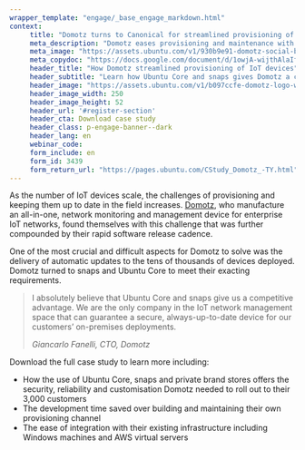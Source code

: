 ```yaml
---
wrapper_template: "engage/_base_engage_markdown.html"
context:
     title: "Domotz turns to Canonical for streamlined provisioning of IoT devices"
     meta_description: "Domotz eases provisioning and maintenance with snap-based, enterprise remote network monitoring and management device."
     meta_image: "https://assets.ubuntu.com/v1/930b9e91-domotz-social-banner.jpg"
     meta_copydoc: "https://docs.google.com/document/d/1owjA-wijthAlaIfkdkNm94SilPrXrc4QnD4W2NexxXY/edit"
     header_title: "How Domotz streamlined provisioning of IoT devices"
     header_subtitle: "Learn how Ubuntu Core and snaps gives Domotz a competitive advantage"
     header_image: "https://assets.ubuntu.com/v1/b097ccfe-domotz-logo-white.svg"
     header_image_width: 250
     header_image_height: 52
     header_url: '#register-section'
     header_cta: Download case study
     header_class: p-engage-banner--dark
     header_lang: en
     webinar_code:
     form_include: en
     form_id: 3439
     form_return_url: "https://pages.ubuntu.com/CStudy_Domotz_-TY.html"
---
```


As the number of IoT devices scale, the challenges of provisioning and keeping them up to date in the field increases. <a href="https://domotz.com" class="p-link--external">Domotz</a>, who manufacture an all-in-one, network monitoring and management device for enterprise IoT networks, found themselves with this challenge that was further compounded by their rapid software release cadence.

One of the most crucial and difficult aspects for Domotz to solve was the delivery of automatic updates to the tens of thousands of devices deployed. Domotz turned to snaps and Ubuntu Core to meet their exacting requirements.

<blockquote class="p-pull-quote">
  <p class="p-pull-quote__quote">I absolutely believe that Ubuntu Core and snaps give us a competitive advantage. We are the only company in the IoT network management space that can guarantee a secure, always-up-to-date device for our customers’ on-premises deployments.</p>
  <cite class="p-pull-quote__citation">Giancarlo Fanelli, CTO, Domotz</cite>
</blockquote>

Download the full case study to learn more including:

- How the use of Ubuntu Core, snaps and private brand stores offers the security, reliability and customisation Domotz needed to roll out to their 3,000 customers
- The development time saved over building and maintaining their own provisioning channel
- The ease of integration with their existing infrastructure including Windows machines and AWS virtual servers
